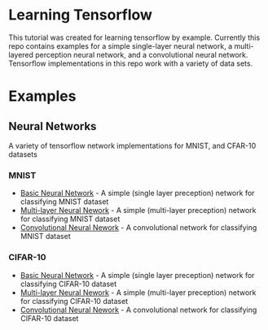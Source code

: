 # Learning Tensorflow

This tutorial was created for learning tensorflow by example. Currently this repo contains examples for a simple single-layer neural network, a multi-layered perception neural network, and a convolutional neural network. Tensorflow implementations in this repo work with a variety of data sets.

# Examples

## Neural Networks
A variety of tensorflow network implementations for MNIST, and CFAR-10 datasets

### MNIST
- [Basic Neural Network](https://github.com/michaelmendoza/learning-tensorflow/blob/master/examples/mnist/basic-net.py) - A simple (single layer preception) network for classifying MNIST dataset
- [Multi-layer Neural Nework](https://github.com/michaelmendoza/learning-tensorflow/blob/master/examples/mnist/mlp-net.py) - A simple (multi-layer preception) network for classifying MNIST dataset
- [Convolutional Neural Nework](https://github.com/michaelmendoza/learning-tensorflow/blob/master/examples/mnist/conv-net.py) - A convolutional network for classifying MNIST dataset 

### CIFAR-10
- [Basic Neural Network](https://github.com/michaelmendoza/learning-tensorflow/blob/master/examples/cifar/basic-net.py) - A simple (single layer preception) network for classifying CIFAR-10 dataset
- [Multi-layer Neural Nework](https://github.com/michaelmendoza/learning-tensorflow/blob/master/examples/cifar/mlp-net.py) - A simple (multi-layer preception) network for classifying CIFAR-10 dataset
- [Convolutional Neural Nework](https://github.com/michaelmendoza/learning-tensorflow/blob/master/examples/cifar/conv-net.py) - A convolutional network for classifying CIFAR-10 dataset 